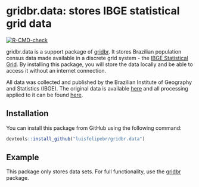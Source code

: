
<!-- README.md is generated from README.Rmd. Please edit that file -->

# gridbr.data: stores IBGE statistical grid data

<!-- badges: start -->

[![R-CMD-check](https://github.com/luisfelipebr/gridbr.data/actions/workflows/R-CMD-check.yaml/badge.svg)](https://github.com/luisfelipebr/gridbr.data/actions/workflows/R-CMD-check.yaml)
<!-- badges: end -->

gridbr.data is a support package of
[gridbr](https://github.com/luisfelipebr/gridbr). It stores Brazilian
population census data made available in a discrete grid system - the
[IBGE Statistical
Grid](https://mapasinterativos.ibge.gov.br/grade/default.html). By
installing this package, you will store the data locally and be able to
access it without an internet connection.

All data was collected and published by the Brazilian Institute of
Geography and Statistics (IBGE). The original data is available
[here](http://geoftp.ibge.gov.br/recortes_para_fins_estatisticos/grade_estatistica/censo_2010/)
and all processing applied to it can be found
[here](https://github.com/luisfelipebr/gridbr.data/blob/master/data-raw/DATASET.R).

## Installation

You can install this package from GitHub using the following command:

``` r
devtools::install_github("luisfelipebr/gridbr.data")
```

## Example

This package only stores data sets. For full functionality, use the
[gridbr](https://github.com/luisfelipebr/gridbr) package.
